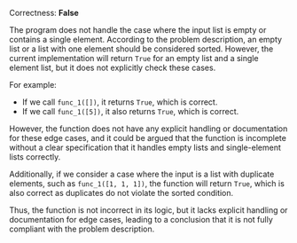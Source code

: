 Correctness: **False**

The program does not handle the case where the input list is empty or contains a single element. According to the problem description, an empty list or a list with one element should be considered sorted. However, the current implementation will return `True` for an empty list and a single element list, but it does not explicitly check these cases. 

For example:
- If we call `func_1([])`, it returns `True`, which is correct.
- If we call `func_1([5])`, it also returns `True`, which is correct.

However, the function does not have any explicit handling or documentation for these edge cases, and it could be argued that the function is incomplete without a clear specification that it handles empty lists and single-element lists correctly. 

Additionally, if we consider a case where the input is a list with duplicate elements, such as `func_1([1, 1, 1])`, the function will return `True`, which is also correct as duplicates do not violate the sorted condition. 

Thus, the function is not incorrect in its logic, but it lacks explicit handling or documentation for edge cases, leading to a conclusion that it is not fully compliant with the problem description.